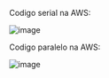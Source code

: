 Codigo serial na AWS:

![image](https://github.com/joaomotadealmeida/C_Paralela/assets/142590244/c6171ad6-8750-44f7-85f4-a19faadf21ef)


Codigo paralelo na AWS:

![image](https://github.com/joaomotadealmeida/C_Paralela/assets/142590244/11f6060a-f179-47df-b6de-ad463878923f)


